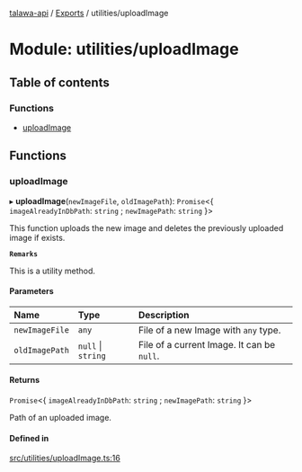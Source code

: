 [talawa-api](../README.md) / [Exports](../modules.md) / utilities/uploadImage

# Module: utilities/uploadImage

## Table of contents

### Functions

- [uploadImage](utilities_uploadImage.md#uploadimage)

## Functions

### uploadImage

▸ **uploadImage**(`newImageFile`, `oldImagePath`): `Promise`<{ `imageAlreadyInDbPath`: `string` ; `newImagePath`: `string`  }\>

This function uploads the new image and deletes the previously uploaded image if exists.

**`Remarks`**

This is a utility method.

#### Parameters

| Name | Type | Description |
| :------ | :------ | :------ |
| `newImageFile` | `any` | File of a new Image with `any` type. |
| `oldImagePath` | ``null`` \| `string` | File of a current Image. It can be `null`. |

#### Returns

`Promise`<{ `imageAlreadyInDbPath`: `string` ; `newImagePath`: `string`  }\>

Path of an uploaded image.

#### Defined in

[src/utilities/uploadImage.ts:16](https://github.com/Nitya-Pasrija/talawa-api/blob/d3a6af9/src/utilities/uploadImage.ts#L16)
